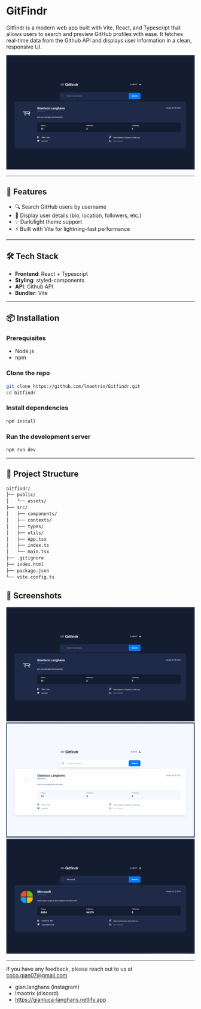 # GitFindr

Gitfindr is a modern web app built with Vite, React, and Typescript that allows users to search and preview GitHub profiles with ease. It fetches real-time data from the Github API and displays user information in a clean, responsive UI.

![GitFindr Screenshot](public/assets/demo-screenshot-dark.png)

---

## 🚀 Features

- 🔍 Search GitHub users by username
- 👤 Display user details (bio, location, followers, etc.)
- 💡 Dark/light theme support
- ⚡ Built with Vite for lightning-fast performance

--- 

## 🛠️ Tech Stack

- **Frontend**: React + Typescript
- **Styling**: styled-components
- **API**: Github API
- **Bundler**: Vite

---

## 📦 Installation

### Prerequisites

- Node.js
- npm

### Clone the repo

```bash
git clone https://github.com/lmaotrix/Gitfindr.git
cd Gitfindr
```
### Install dependencies
```bash
npm install
```
### Run the development server
```bash
npm run dev
```
---

## 📁 Project Structure

```bash
Gitfindr/
├── public/
│   └── assets/
├── src/
│   ├── components/
│   ├── contexts/
│   ├── types/
│   ├── utils/
│   ├── App.tsx
│   ├── index.ts
│   └── main.tsx
├── .gitignore
├── index.html
├── package.json
└── vite.config.ts
```

## 📸 Screenshots
![GitFindr Screenshot](public/assets/demo-screenshot-dark.png) 
![GitFindr Screenshot](public/assets/demo-screenshot-light.png)
![GitFindr Screenshot](public/assets/demo-screenshot-search.png)

---


If you have any feedback, please reach out to us at coco.gian07@gmail.com
- gian.langhans (instagram)
- lmaotrix (discord)
- https://gianluca-langhans.netlify.app

